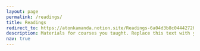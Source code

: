 ```yaml
---
layout: page
permalink: /readings/
title: Readings
redirect_to: https://atonkamanda.notion.site/Readings-6a04d3b8c0444272b22719d9e9850475
description: Materials for courses you taught. Replace this text with your description.
nav: true
---
```


